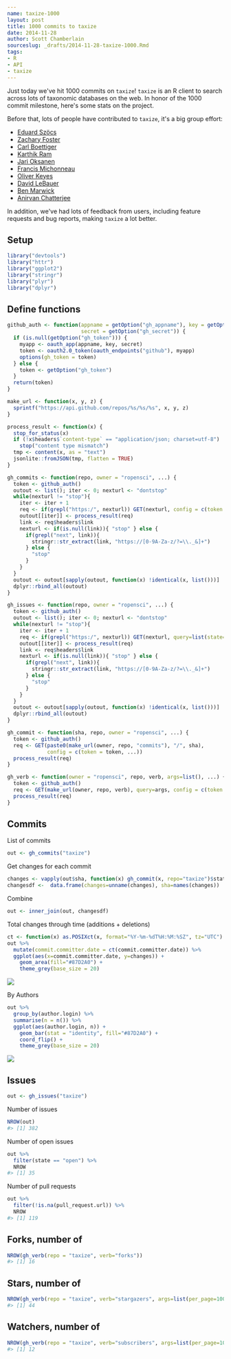 ```yaml
---
name: taxize-1000
layout: post
title: 1000 commits to taxize
date: 2014-11-28
author: Scott Chamberlain
sourceslug: _drafts/2014-11-28-taxize-1000.Rmd
tags:
- R
- API
- taxize
---
```




Just today we've hit 1000 commits on `taxize`!  `taxize` is an R client to search across lots of taxonomic databases on the web. In honor of the 1000 commit milestone, here's some stats on the project.

Before that, lots of people have contributed to `taxize`, it's a big group effort:

* [Eduard Szöcs](https://github.com/EDiLD)
* [Zachary Foster](https://github.com/zachary-foster)
* [Carl Boettiger](https://github.com/cboettig)
* [Karthik Ram](https://github.com/karthik)
* [Jari Oksanen](https://github.com/jarioksa)
* [Francis Michonneau](https://github.com/fmichonneau)
* [Oliver Keyes](https://github.com/Ironholds)
* [David LeBauer](https://github.com/dlebauer)
* [Ben Marwick](https://github.com/benmarwick)
* [Anirvan Chatterjee](https://github.com/anirvan)

In addition, we've had lots of feedback from users, including feature requests and bug reports, making `taxize` a lot better.

## Setup


```r
library("devtools")
library("httr")
library("ggplot2")
library("stringr")
library("plyr")
library("dplyr")
```

## Define functions


```r
github_auth <- function(appname = getOption("gh_appname"), key = getOption("gh_id"),
                        secret = getOption("gh_secret")) {
  if (is.null(getOption("gh_token"))) {
    myapp <- oauth_app(appname, key, secret)
    token <- oauth2.0_token(oauth_endpoints("github"), myapp)
    options(gh_token = token)
  } else {
    token <- getOption("gh_token")
  }
  return(token)
}

make_url <- function(x, y, z) {
  sprintf("https://api.github.com/repos/%s/%s/%s", x, y, z)
}

process_result <- function(x) {
  stop_for_status(x)
  if (!x$headers$`content-type` == "application/json; charset=utf-8")
    stop("content type mismatch")
  tmp <- content(x, as = "text")
  jsonlite::fromJSON(tmp, flatten = TRUE)
}

gh_commits <- function(repo, owner = "ropensci", ...) {
  token <- github_auth()
  outout <- list(); iter <- 0; nexturl <- "dontstop"
  while(nexturl != "stop"){
    iter <- iter + 1
    req <- if(grepl("https:/", nexturl)) GET(nexturl, config = c(token = token)) else GET(make_url(owner, repo, "commits"), query = list(per_page=100), config = c(token = token))
    outout[[iter]] <- process_result(req)
    link <- req$headers$link
    nexturl <- if(is.null(link)){ "stop" } else {
      if(grepl("next", link)){
        stringr::str_extract(link, "https://[0-9A-Za-z/?=\\._&]+")
      } else {
        "stop"
      }
    }
  }
  outout <- outout[sapply(outout, function(x) !identical(x, list()))]
  dplyr::rbind_all(outout)
}

gh_issues <- function(repo, owner = "ropensci", ...) {
  token <- github_auth()
  outout <- list(); iter <- 0; nexturl <- "dontstop"
  while(nexturl != "stop"){
    iter <- iter + 1
    req <- if(grepl("https:/", nexturl)) GET(nexturl, query=list(state="all"), config = c(token = token)) else GET(make_url(owner, repo, "issues"), query = list(per_page=100, state="all"), config = c(token = token))
    outout[[iter]] <- process_result(req)
    link <- req$headers$link
    nexturl <- if(is.null(link)){ "stop" } else {
      if(grepl("next", link)){
        stringr::str_extract(link, "https://[0-9A-Za-z/?=\\._&]+")
      } else {
        "stop"
      }
    }
  }
  outout <- outout[sapply(outout, function(x) !identical(x, list()))]
  dplyr::rbind_all(outout)
}

gh_commit <- function(sha, repo, owner = "ropensci", ...) {
  token <- github_auth()
  req <- GET(paste0(make_url(owner, repo, "commits"), "/", sha),
             config = c(token = token, ...))
  process_result(req)
}

gh_verb <- function(owner = "ropensci", repo, verb, args=list(), ...) {
  token <- github_auth()
  req <- GET(make_url(owner, repo, verb), query=args, config = c(token = token, ...))
  process_result(req)
}
```

## Commits

List of commits


```r
out <- gh_commits("taxize")
```

Get changes for each commit


```r
changes <- vapply(out$sha, function(x) gh_commit(x, repo="taxize")$stats$total, numeric(1))
changesdf <-  data.frame(changes=unname(changes), sha=names(changes))
```

Combine


```r
out <- inner_join(out, changesdf)
```

Total changes through time (additions + deletions)


```r
ct <- function(x) as.POSIXct(x, format="%Y-%m-%dT%H:%M:%SZ", tz="UTC")
out %>%
  mutate(commit.committer.date = ct(commit.committer.date)) %>%
  ggplot(aes(x=commit.committer.date, y=changes)) +
    geom_area(fill="#87D2A0") +
    theme_grey(base_size = 20)
```

![](/public/img/2014-11-28-taxize-1000/unnamed-chunk-7-1.png)

By Authors


```r
out %>%
  group_by(author.login) %>%
  summarise(n = n()) %>%
  ggplot(aes(author.login, n)) +
    geom_bar(stat = "identity", fill="#87D2A0") +
    coord_flip() +
    theme_grey(base_size = 20)
```

![](/public/img/2014-11-28-taxize-1000/unnamed-chunk-8-1.png)

## Issues


```r
out <- gh_issues("taxize")
```

Number of issues


```r
NROW(out)
#> [1] 382
```

Number of open issues


```r
out %>%
  filter(state == "open") %>%
  NROW
#> [1] 35
```

Number of pull requests


```r
out %>%
  filter(!is.na(pull_request.url)) %>%
  NROW
#> [1] 119
```

## Forks, number of


```r
NROW(gh_verb(repo = "taxize", verb="forks"))
#> [1] 16
```

## Stars, number of


```r
NROW(gh_verb(repo = "taxize", verb="stargazers", args=list(per_page=100)))
#> [1] 44
```

## Watchers, number of


```r
NROW(gh_verb(repo = "taxize", verb="subscribers", args=list(per_page=100)))
#> [1] 12
```
